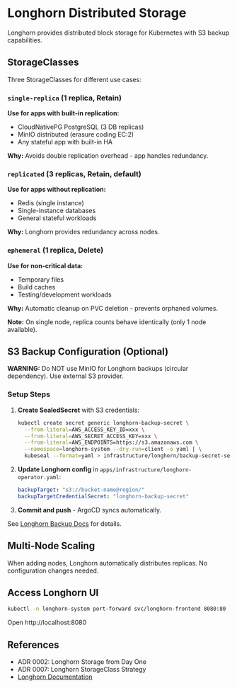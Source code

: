 # Longhorn Distributed Storage

Longhorn provides distributed block storage for Kubernetes with S3 backup capabilities.

## StorageClasses

Three StorageClasses for different use cases:

### `single-replica` (1 replica, Retain)
**Use for apps with built-in replication:**
- CloudNativePG PostgreSQL (3 DB replicas)
- MinIO distributed (erasure coding EC:2)
- Any stateful app with built-in HA

**Why:** Avoids double replication overhead - app handles redundancy.

### `replicated` (3 replicas, Retain, default)
**Use for apps without replication:**
- Redis (single instance)
- Single-instance databases
- General stateful workloads

**Why:** Longhorn provides redundancy across nodes.

### `ephemeral` (1 replica, Delete)
**Use for non-critical data:**
- Temporary files
- Build caches
- Testing/development workloads

**Why:** Automatic cleanup on PVC deletion - prevents orphaned volumes.

**Note:** On single node, replica counts behave identically (only 1 node available).

## S3 Backup Configuration (Optional)

**WARNING:** Do NOT use MinIO for Longhorn backups (circular dependency). Use external S3 provider.

### Setup Steps

1. **Create SealedSecret** with S3 credentials:
   ```bash
   kubectl create secret generic longhorn-backup-secret \
     --from-literal=AWS_ACCESS_KEY_ID=xxx \
     --from-literal=AWS_SECRET_ACCESS_KEY=xxx \
     --from-literal=AWS_ENDPOINTS=https://s3.amazonaws.com \
     --namespace=longhorn-system --dry-run=client -o yaml | \
     kubeseal --format=yaml > infrastructure/longhorn/backup-secret-sealed.yaml
   ```

2. **Update Longhorn config** in `apps/infrastructure/longhorn-operator.yaml`:
   ```yaml
   backupTarget: "s3://bucket-name@region/"
   backupTargetCredentialSecret: "longhorn-backup-secret"
   ```

3. **Commit and push** - ArgoCD syncs automatically.

See [Longhorn Backup Docs](https://longhorn.io/docs/latest/snapshots-and-backups/backup-and-restore/set-backup-target/) for details.

## Multi-Node Scaling

When adding nodes, Longhorn automatically distributes replicas. No configuration changes needed.

## Access Longhorn UI

```bash
kubectl -n longhorn-system port-forward svc/longhorn-frontend 8080:80
```

Open http://localhost:8080

## References

- ADR 0002: Longhorn Storage from Day One
- ADR 0007: Longhorn StorageClass Strategy
- [Longhorn Documentation](https://longhorn.io/docs/)
